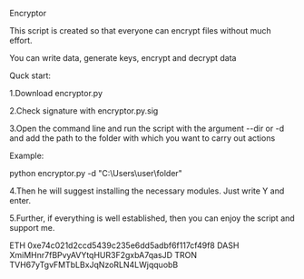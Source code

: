 Encryptor

This script is created so that everyone can encrypt files without much effort.

You can write data, generate keys, encrypt and decrypt data

Quck start:

1.Download encryptor.py

2.Check signature with encryptor.py.sig

3.Open the command line and run the script with the argument --dir or -d and add the path to the folder with which you want to carry out actions

Example:

python encryptor.py -d "C:\Users\user\folder"

4.Then he will suggest installing the necessary modules. Just write Y and enter.

5.Further, if everything is well established, then you can enjoy the script and support me.

ETH
0xe74c021d2ccd5439c235e6dd5adbf6f117cf49f8
DASH
XmiMHnr7fBPvyAVYtqHUR3F2gxbA7qasJD
TRON
TVH67yTgvFMTbLBxJqNzoRLN4LWjqquobB